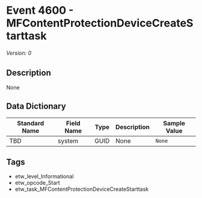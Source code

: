 # Event 4600 - MFContentProtectionDeviceCreateStarttask
###### Version: 0

## Description
None

## Data Dictionary
|Standard Name|Field Name|Type|Description|Sample Value|
|---|---|---|---|---|
|TBD|system|GUID|None|`None`|

## Tags
* etw_level_Informational
* etw_opcode_Start
* etw_task_MFContentProtectionDeviceCreateStarttask